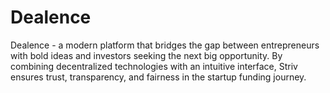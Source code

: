 # Dealence
Dealence - a modern platform that bridges the gap between entrepreneurs with bold ideas and investors seeking the next big opportunity. By combining decentralized technologies with an intuitive interface, Striv ensures trust, transparency, and fairness in the startup funding journey.
